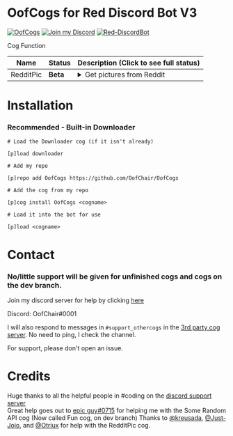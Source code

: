 # OofCogs for Red Discord Bot V3

[![OofCogs](https://img.shields.io/badge/OofCogs-by%20OofChair-810d0d?style=for-the-badge)](https://github.com/OofChair/OofCogs)
[![Join my Discord](https://img.shields.io/badge/Join%20My-Discord-7289da?style=for-the-badge&logo=discord&link=https://pwnbot.xyz/support)](http://pwnbot.xyz/support)
[![Red-DiscordBot](https://img.shields.io/badge/Red%20Discord%20Bot-V3%20Cogs-cb533f?link=https://github.com/Cog-Creators/Red-DiscordBot&style=for-the-badge)](http://github.com/Cog-Creators/Red-DiscordBot)


Cog Function

| Name | Status | Description (Click to see full status)
| --- | --- | --- |
| RedditPic | **Beta** | <details><summary>Get pictures from Reddit</summary>Get pictures from different subreddits, built in meme command and command to get from other subreddits</details> |


# Installation
### Recommended - Built-in Downloader
```
# Load the Downloader cog (if it isn't already)

[p]load downloader

# Add my repo

[p]repo add OofCogs https://github.com/OofChair/OofCogs

# Add the cog from my repo

[p]cog install OofCogs <cogname>

# Load it into the bot for use

[p]load <cogname>
```

# Contact

### No/little support will be given for unfinished cogs and cogs on the dev branch.

Join my discord server for help by clicking [here](https://discord.gg/3PfU5q22wN)

Discord: OofChair#0001

I will also respond to messages in `#support_othercogs` in the [3rd party cog server](https://discord.gg/GET4DVk). No need to ping, I check the channel.

For support, please don't open an issue.



# Credits

Huge thanks to all the helpful people in #coding on the [discord support server](https://discord.gg/red)<br>
Great help goes out to [epic guy#0715](https://github.com/npc203) for helping me with the Some Random API cog (Now called Fun cog, on dev branch)
Thanks to [@kreusada](https://github.com/kreusada), [@Just-Jojo](https://github.com/Just-Jojo), and [@Otriux](https://github.com/Otriux) for help with the RedditPic cog.
